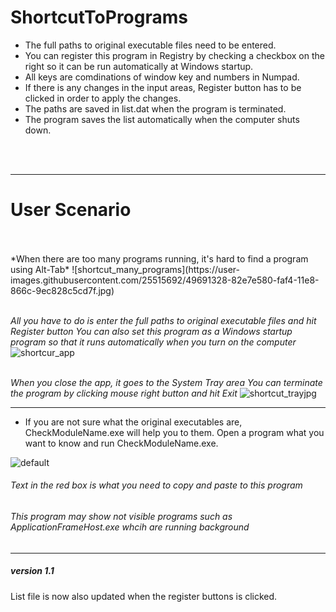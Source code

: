 # ShortcutToPrograms

- The full paths to original executable files need to be entered.
- You can register this program in Registry by checking a checkbox on the right so it can be run automatically at Windows startup.
- All keys are comdinations of window key and numbers in Numpad.
- If there is any changes in the input areas, Register button has to be clicked in order to apply the changes.
- The paths are saved in list.dat when the program is terminated.
- The program saves the list automatically when the computer shuts down.
<br>
<br>

---
# User Scenario

<br>
<br>
*When there are too many programs running, it's hard to find a program using Alt-Tab*
![shortcut_many_programs](https://user-images.githubusercontent.com/25515692/49691328-82e7e580-faf4-11e8-866c-9ec828c5cd7f.jpg)
<br>
<br>

*All you have to do is enter the full paths to original executable files and hit Register button*
*You can also set this program as a Windows startup program so that it runs automatically when you turn on the computer*
![shortcur_app](https://user-images.githubusercontent.com/25515692/49691329-854a3f80-faf4-11e8-9148-65c751eacd1c.JPG)
<br>
<br>

*When you close the app, it goes to the System Tray area*
*You can terminate the program by clicking mouse right button and hit Exit*
![shortcut_trayjpg](https://user-images.githubusercontent.com/25515692/49691330-867b6c80-faf4-11e8-8e88-488479aaaf1d.JPG)

---
- If you are not sure what the original executables are, CheckModuleName.exe will help you to them.
  Open a program what you want to know and run CheckModuleName.exe.
 

![default](https://user-images.githubusercontent.com/25515692/45377147-95628980-b5ae-11e8-8eef-7f8ef174b28c.JPG)
###### *Text in the red box is what you need to copy and paste to this program*
###### *This program may show not visible programs such as ApplicationFrameHost.exe whcih are running background*

---
##### version 1.1
List file is now also updated when the register buttons is clicked.
